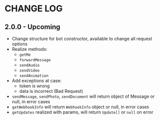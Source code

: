 # CHANGE LOG
## 2.0.0 - Upcoming
* Change structure for bot constructor, available to change all request options
* Realize methods:
    * `getMe` 
    * `forwardMessage`
    * `sendAudio`
    * `sendVideo`
    * `sendAnimation`
* Add exceptions at case:
    * token is wrong
    * data is incorrect (Bad Request)
* `sendMessage`, `sendPhoto`, `sendDocument`  will return object of Message or null, in error cases
* `getWebhookInfo` will return `WebhookInfo` object or null, in error cases
* `getUpdates` realized with params, will return `Update[]` or `null` on error
